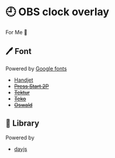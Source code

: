 # :clock9: OBS clock overlay

For Me :slightly_smiling_face:

## :pen: Font

Powered by [Google fonts](https://fonts.google.com/)

- [Handjet](https://fonts.google.com/specimen/Handjet)
- ~~[Press Start 2P](https://fonts.google.com/specimen/Press+Start+2P)~~
- ~~[Tektur](https://fonts.google.com/specimen/Tektur)~~
- ~~[Teko](https://fonts.google.com/specimen/Teko)~~
- ~~[Oswald](https://fonts.google.com/specimen/Oswald)~~

## :book: Library

Powered by

- [dayjs](https://day.js.org/)
